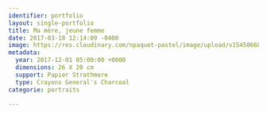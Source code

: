 ```yaml
---
identifier: portfolio
layout: single-portfolio
title: Ma mère, jeune femme
date: 2017-03-18 12:14:09 -0400
image: https://res.cloudinary.com/npaquet-pastel/image/upload/v1545066864/Crayon-charcoal-20-X-28-cm-papier-Strathmore-2017-.jpg
metadata:
  year: 2017-12-01 05:00:00 +0000
  dimensions: 26 X 20 cm
  support: Papier Strathmore
  type: Crayons General's Charcoal
categorie: portraits

---
```

